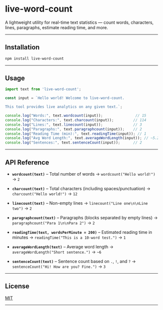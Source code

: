 # live-word-count

A lightweight utility for real-time text statistics — count words, characters, lines, paragraphs, estimate reading time, and more.

---

## Installation

```bash
npm install live-word-count
```

---

## Usage

```js
import text from 'live-word-count';

const input = `Hello world! Welcome to live-word-count.

This tool provides live analytics on any given text.`;

console.log("Words:", text.wordcount(input));               // 15
console.log("Characters:", text.charcount(input));         // 114
console.log("Lines:", text.linecount(input));              // 3
console.log("Paragraphs:", text.paragraphcount(input));    // 2
console.log("Reading Time (min):", text.readingTime(input)); // 1
console.log("Avg Word Length:", text.averageWordLength(input)); // ~5.2
console.log("Sentences:", text.sentenceCount(input));      // 2
```

---

## API Reference

* **`wordcount(text)`** – Total number of words
  → `wordcount("Hello world!")` → `2`

* **`charcount(text)`** – Total characters (including spaces/punctuation)
  → `charcount("Hello world!")` → `12`

* **`linecount(text)`** – Non-empty lines
  → `linecount("Line one\n\nLine two")` → `2`

* **`paragraphcount(text)`** – Paragraphs (blocks separated by empty lines)
  → `paragraphcount("Para 1\n\nPara 2")` → `2`

* **`readingTime(text, wordsPerMinute = 200)`** – Estimated reading time in minutes
  → `readingTime("This is a 10-word test.")` → `1`

* **`averageWordLength(text)`** – Average word length
  → `averageWordLength("Short sentence.")` → `~6`

* **`sentenceCount(text)`** – Sentence count based on `.`, `!`, and `?`
  → `sentenceCount("Hi! How are you? Fine.")` → `3`

---

## License

[MIT](LICENSE)

---
